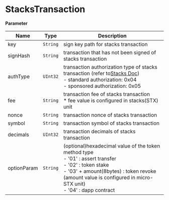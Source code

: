 # StacksTransaction

**Parameter**

| Name        | Type       | Description                                                                                                                                                                                                                         |
| ----------- | ---------- | ----------------------------------------------------------------------------------------------------------------------------------------------------------------------------------------------------------------------------------- |
| key         | `String` | sign key path for stacks transaction                                                                                                                                                                                               |
| signHash    | `String` | transaction that has not been signed of stacks transaction                                                                                                                                                                          |
| authType    | `UInt32` | transaction authorization type of stacks transaction (refer to[Stacks Doc](https://docs.stacks.co/docs/stacks-academy/technical-specs#transactions))<br />- standard authorization: 0x04<br />- sponsored authorization: 0x05         |
| fee         | `String` | transaction fee of stacks transaction<br />* fee value is configured in stacks(STX) unit                                                                                                                                            |
| nonce       | `String` | transaction nonce of stacks transaction                                                                                                                                                                                             |
| symbol      | `String` | transaction symbol of stacks transaction                                                                                                                                                                                            |
| decimals    | `UInt32` | transaction decimals of stacks transaction                                                                                                                                                                                          |
| optionParam | `String` | (optional)hexadecimal value of the token method type<br />- '01' : assert transfer<br />- '02' : token stake<br />- '03' + amount(8bytes) : token revoke (amount value is configured in micro-STX unit)<br />- '04' : dapp contract |

